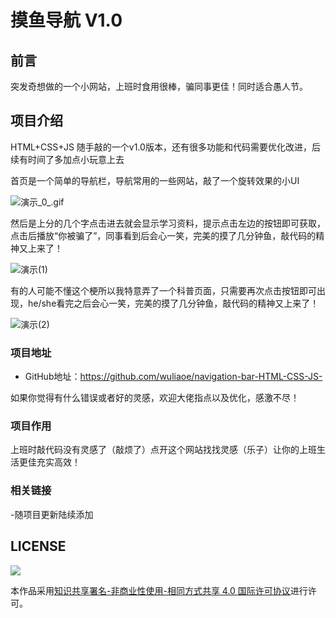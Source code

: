 # 摸鱼导航 V1.0

## 前言

突发奇想做的一个小网站，上班时食用很棒，骗同事更佳！同时适合愚人节。

## 项目介绍

HTML+CSS+JS 随手敲的一个v1.0版本，还有很多功能和代码需要优化改进，后续有时间了多加点小玩意上去

首页是一个简单的导航栏，导航常用的一些网站，敲了一个旋转效果的小UI

![演示_0_.gif](https://s2.loli.net/2022/04/19/WRkJA2UjysFmzaP.gif)

然后是上分的几个字点击进去就会显示学习资料，提示点击左边的按钮即可获取，点击后播放“你被骗了”，同事看到后会心一笑，完美的摸了几分钟鱼，敲代码的精神又上来了！

![演示(1)](..\mess_around\images\演示(1).gif)

有的人可能不懂这个梗所以我特意弄了一个科普页面，只需要再次点击按钮即可出现，he/she看完之后会心一笑，完美的摸了几分钟鱼，敲代码的精神又上来了！

![演示(2)](..\mess_around\images\演示(2).gif)



### 项目地址

- GitHub地址：<https://github.com/wuliaoe/navigation-bar-HTML-CSS-JS->

如果你觉得有什么错误或者好的灵感，欢迎大佬指点以及优化，感激不尽！

### 项目作用

上班时敲代码没有灵感了（敲烦了）点开这个网站找找灵感（乐子）让你的上班生活更佳充实高效！

### 相关链接

-随项目更新陆续添加


## LICENSE

![](http://img.smyhvae.com/20210331_CC-BY-NC-SA.png)

本作品采用[知识共享署名-非商业性使用-相同方式共享 4.0 国际许可协议](https://creativecommons.org/licenses/by-nc-sa/4.0/)进行许可。
